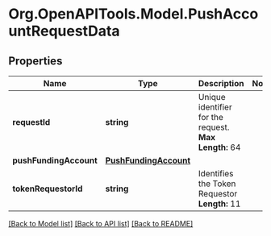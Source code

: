 # Org.OpenAPITools.Model.PushAccountRequestData

## Properties

Name | Type | Description | Notes
------------ | ------------- | ------------- | -------------
**requestId** | **string** | Unique identifier for the request.  __Max Length:__ 64  | 
**pushFundingAccount** | [**PushFundingAccount**](PushFundingAccount.md) |  | 
**tokenRequestorId** | **string** | Identifies the Token Requestor __Length:__ 11  | 

[[Back to Model list]](../README.md#documentation-for-models) [[Back to API list]](../README.md#documentation-for-api-endpoints) [[Back to README]](../README.md)

